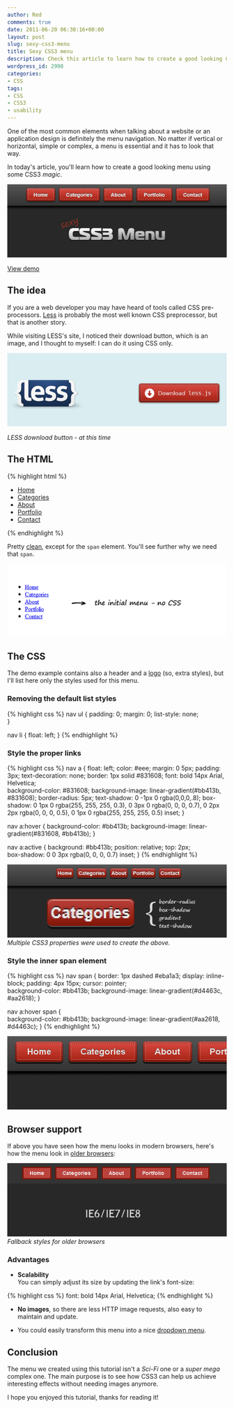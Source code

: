 ```yaml
---
author: Red
comments: true
date: 2011-06-20 06:30:16+00:00
layout: post
slug: sexy-css3-menu
title: Sexy CSS3 menu
description: Check this article to learn how to create a good looking CSS3 menu using also graceful degradation for older browsers.
wordpress_id: 2998
categories:
- CSS
tags:
- CSS
- CSS3
- usability
---
```


One of the most common elements when talking about a website or an application design is definitely the menu navigation. No matter if vertical or horizontal, simple or complex, a menu is essential and it has to look that way.

In today's article, you'll learn how to create a good looking menu using some CSS3 _magic_.

![Sexy CSS3 menu](/dist/uploads/2011/06/sexy-css3-menu.png)

<!-- more -->

[View demo](/dist/uploads/2011/06/css3-menu.html)

## The idea

If you are a web developer you may have heard of tools called CSS pre-processors. [Less](http://lesscss.org/) is probably the most well known CSS preprocessor, but that is another story.

While visiting LESS's site, I noticed their download button, which is an image, and I thought to myself: I can do it using CSS only.

![LESS button](/dist/uploads/2011/06/less-download-button.jpg)

_LESS download button - at this time_

## The HTML    

{% highlight html %}
<nav>
    <ul>
        <li><a href="#"><span>Home</span></a></li>
        <li><a href="#"><span>Categories</span></a></li>
        <li><a href="#"><span>About</span></a></li>             
        <li><a href="#"><span>Portfolio</span></a></li>
        <li><a href="#"><span>Contact</span></a></li>
    </ul>
</nav>
{% endhighlight %}

Pretty [clean](/useful-css-snippets-to-save-your-time), except for the `span` element. You'll see further why we need that `span`.

![Initial menu rendering](/dist/uploads/2011/06/initial-menu-rendering.png)

## The CSS

The demo example contains also a header and a [logo](/html5-logo-using-css3) (so, extra styles), but I'll list here only the styles used for this menu.

### Removing the default list styles

{% highlight css %}
nav ul {
    padding: 0;
    margin: 0;
    list-style: none;   
}

nav li {
    float: left;
}
{% endhighlight %}

### Style the proper links

{% highlight css %}
nav a {
    float: left;
    color: #eee;
    margin: 0 5px;
    padding: 3px;
    text-decoration: none;
    border: 1px solid #831608;
    font: bold 14px Arial, Helvetica;   
    background-color: #831608;
    background-image: linear-gradient(#bb413b, #831608);
    border-radius: 5px;
    text-shadow: 0 -1px 0 rgba(0,0,0,.8); 
    box-shadow: 0 1px 0 rgba(255, 255, 255, 0.3), 0 3px 0 rgba(0, 0, 0, 0.7), 0 2px 2px rgba(0, 0, 0, 0.5), 0 1px 0 rgba(255, 255, 255, 0.5) inset; 
}

nav a:hover {
    background-color: #bb413b;
    background-image: linear-gradient(#831608, #bb413b);
}

nav a:active {
    background: #bb413b;
    position: relative;
    top: 2px;    
    box-shadow: 0 0 3px rgba(0, 0, 0, 0.7) inset; 
}
{% endhighlight %}

![CSS3 menu links](/dist/uploads/2011/06/css3-menu-anchor.png)
_Multiple CSS3 properties were used to create the above._

### Style the inner span element

{% highlight css %}
nav span {
    border: 1px dashed #eba1a3;
    display: inline-block;
    padding: 4px 15px;
    cursor: pointer;    
    background-color: #bb413b;
    background-image: linear-gradient(#d4463c, #aa2618);
}

nav a:hover span {   
    background-color: #bb413b;
    background-image: linear-gradient(#aa2618, #d4463c);
}
{% endhighlight %}

![Style the inner span element](/dist/uploads/2011/06/css3-menu-span.png)

## Browser support

If above you have seen how the menu looks in modern browsers, here's how the menu look in [older browsers](/how-to-solve-common-ie-bugs):

![Menu fallback](/dist/uploads/2011/06/css3-menu-fallback.png)
_Fallback styles for older browsers_

### Advantages





	
  * **Scalability**  
    You can simply adjust its size by updating the link's font-size:
    
{% highlight css %}
font: bold 14px Arial, Helvetica;
{% endhighlight %}
	
  * **No images**, so there are less HTTP image requests, also easy to maintain and update.

  * You could easily transform this menu into a nice [dropdown menu](/css3-dropdown-menu).

## Conclusion

The menu we created using this tutorial isn't a _Sci-Fi_ one or a _super mega_ complex one. The main purpose is to see how CSS3 can help us achieve interesting effects without needing images anymore.

I hope you enjoyed this tutorial, thanks for reading it!